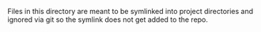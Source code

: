 Files in this directory are meant to be symlinked into project directories and ignored via git so the symlink does not get added to the repo.
